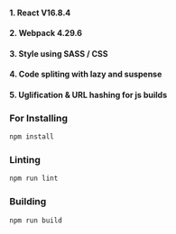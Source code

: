 #### 1. React V16.8.4

#### 2. Webpack 4.29.6

#### 3. Style using SASS / CSS

#### 4. Code spliting with lazy and suspense

#### 5. Uglification & URL hashing for js builds

### For Installing

```javascript
npm install
```

### Linting

```javascript
npm run lint
```

### Building

```javascript
npm run build
```





